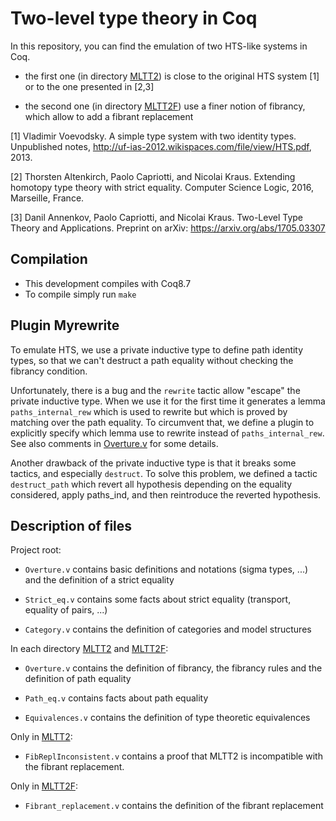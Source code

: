 # Two-level type theory in Coq

In this repository, you can find the emulation of two HTS-like systems in Coq.

* the first one (in directory [MLTT2](MLTT2)) is close to the original HTS system [1] or to the one presented in [2,3]

* the second one (in directory [MLTT2F](MLTT2F)) use a finer notion of fibrancy, which allow to add a fibrant replacement

[1] Vladimir Voevodsky. A simple type system with two identity types. Unpublished notes, http://uf-ias-2012.wikispaces.com/file/view/HTS.pdf, 2013.

[2] Thorsten Altenkirch, Paolo Capriotti, and Nicolai Kraus. Extending homotopy type theory with strict equality. Computer Science Logic, 2016, Marseille, France.

[3] Danil Annenkov, Paolo Capriotti, and Nicolai Kraus. Two-Level Type Theory and Applications. Preprint on arXiv: https://arxiv.org/abs/1705.03307


## Compilation ##

* This development compiles with Coq8.7
* To compile simply run ` make `


## Plugin Myrewrite ##

To emulate HTS, we use a private inductive type to define path identity types,
so that we can't destruct a path equality without checking the fibrancy condition.

Unfortunately, there is a bug and the `rewrite` tactic allow "escape" the private inductive type.
When we use it for the first time it generates a lemma `paths_internal_rew` which is used to rewrite
but which is proved by matching over the path equality.
To circumvent that, we define a plugin to explicitly specify which lemma use to rewrite instead of `paths_internal_rew`.
See also comments in [Overture.v](MLTT2/Overture.v) for some details.

Another drawback of the private inductive type is that it breaks some tactics, and especially `destruct`.
To solve this problem, we defined a tactic `destruct_path` which revert all hypothesis depending on
the equality considered, apply paths_ind, and then reintroduce the reverted hypothesis.


## Description of files ##

Project root:

* `Overture.v` contains basic definitions and notations (sigma types, ...) and the definition of a strict equality

* `Strict_eq.v` contains some facts about strict equality (transport, equality of pairs, ...)

* `Category.v` contains the definition of categories and model structures


In each directory [MLTT2](MLTT2) and [MLTT2F](MLTT2F):

* `Overture.v` contains the definition of fibrancy, the fibrancy rules and the definition of path equality

* `Path_eq.v` contains facts about path equality

* `Equivalences.v` contains the definition of type theoretic equivalences


Only in [MLTT2](MLTT2):
* `FibReplInconsistent.v` contains a proof that MLTT2 is incompatible with the fibrant replacement.

Only in [MLTT2F](MLTT2F):

* `Fibrant_replacement.v` contains the definition of the fibrant replacement
